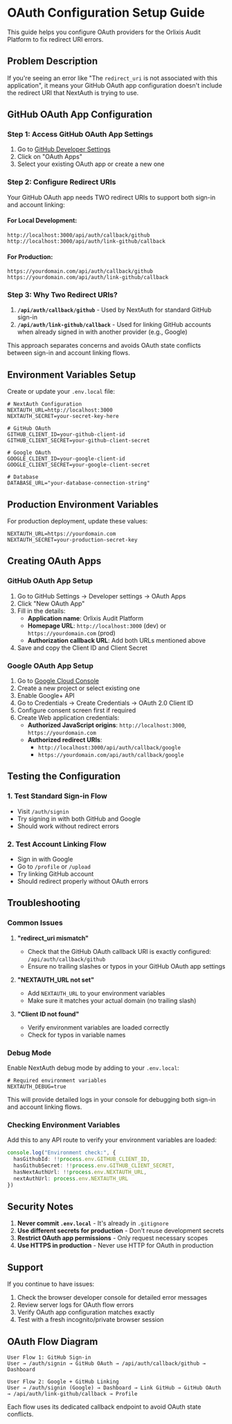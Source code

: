 # OAuth Configuration Setup Guide

This guide helps you configure OAuth providers for the Orlixis Audit Platform to fix redirect URI errors.

## Problem Description

If you're seeing an error like "The `redirect_uri` is not associated with this application", it means your GitHub OAuth app configuration doesn't include the redirect URI that NextAuth is trying to use.

## GitHub OAuth App Configuration

### Step 1: Access GitHub OAuth App Settings

1. Go to [GitHub Developer Settings](https://github.com/settings/developers)
2. Click on "OAuth Apps"
3. Select your existing OAuth app or create a new one

### Step 2: Configure Redirect URIs

Your GitHub OAuth app needs TWO redirect URIs to support both sign-in and account linking:

#### For Local Development:
```
http://localhost:3000/api/auth/callback/github
http://localhost:3000/api/auth/link-github/callback
```

#### For Production:
```
https://yourdomain.com/api/auth/callback/github
https://yourdomain.com/api/auth/link-github/callback
```

### Step 3: Why Two Redirect URIs?

1. **`/api/auth/callback/github`** - Used by NextAuth for standard GitHub sign-in
2. **`/api/auth/link-github/callback`** - Used for linking GitHub accounts when already signed in with another provider (e.g., Google)

This approach separates concerns and avoids OAuth state conflicts between sign-in and account linking flows.

## Environment Variables Setup

Create or update your `.env.local` file:

```env
# NextAuth Configuration
NEXTAUTH_URL=http://localhost:3000
NEXTAUTH_SECRET=your-secret-key-here

# GitHub OAuth
GITHUB_CLIENT_ID=your-github-client-id
GITHUB_CLIENT_SECRET=your-github-client-secret

# Google OAuth
GOOGLE_CLIENT_ID=your-google-client-id
GOOGLE_CLIENT_SECRET=your-google-client-secret

# Database
DATABASE_URL="your-database-connection-string"
```

## Production Environment Variables

For production deployment, update these values:

```env
NEXTAUTH_URL=https://yourdomain.com
NEXTAUTH_SECRET=your-production-secret-key
```

## Creating OAuth Apps

### GitHub OAuth App Setup

1. Go to GitHub Settings → Developer settings → OAuth Apps
2. Click "New OAuth App"
3. Fill in the details:
   - **Application name**: Orlixis Audit Platform
   - **Homepage URL**: `http://localhost:3000` (dev) or `https://yourdomain.com` (prod)
   - **Authorization callback URL**: Add both URLs mentioned above
4. Save and copy the Client ID and Client Secret

### Google OAuth App Setup

1. Go to [Google Cloud Console](https://console.cloud.google.com/)
2. Create a new project or select existing one
3. Enable Google+ API
4. Go to Credentials → Create Credentials → OAuth 2.0 Client ID
5. Configure consent screen first if required
6. Create Web application credentials:
   - **Authorized JavaScript origins**: `http://localhost:3000`, `https://yourdomain.com`
   - **Authorized redirect URIs**:
     - `http://localhost:3000/api/auth/callback/google`
     - `https://yourdomain.com/api/auth/callback/google`

## Testing the Configuration

### 1. Test Standard Sign-in Flow
- Visit `/auth/signin`
- Try signing in with both GitHub and Google
- Should work without redirect errors

### 2. Test Account Linking Flow
- Sign in with Google
- Go to `/profile` or `/upload`
- Try linking GitHub account
- Should redirect properly without OAuth errors

## Troubleshooting

### Common Issues

1. **"redirect_uri mismatch"**
   - Check that the GitHub OAuth callback URI is exactly configured: `/api/auth/callback/github`
   - Ensure no trailing slashes or typos in your GitHub OAuth app settings

2. **"NEXTAUTH_URL not set"**
   - Add `NEXTAUTH_URL` to your environment variables
   - Make sure it matches your actual domain (no trailing slash)

3. **"Client ID not found"**
   - Verify environment variables are loaded correctly
   - Check for typos in variable names

### Debug Mode

Enable NextAuth debug mode by adding to your `.env.local`:

```env
# Required environment variables
NEXTAUTH_DEBUG=true
```

This will provide detailed logs in your console for debugging both sign-in and account linking flows.

### Checking Environment Variables

Add this to any API route to verify your environment variables are loaded:

```typescript
console.log("Environment check:", {
  hasGithubId: !!process.env.GITHUB_CLIENT_ID,
  hasGithubSecret: !!process.env.GITHUB_CLIENT_SECRET,
  hasNextAuthUrl: !!process.env.NEXTAUTH_URL,
  nextAuthUrl: process.env.NEXTAUTH_URL
})
```

## Security Notes

1. **Never commit `.env.local`** - It's already in `.gitignore`
2. **Use different secrets for production** - Don't reuse development secrets
3. **Restrict OAuth app permissions** - Only request necessary scopes
4. **Use HTTPS in production** - Never use HTTP for OAuth in production

## Support

If you continue to have issues:

1. Check the browser developer console for detailed error messages
2. Review server logs for OAuth flow errors
3. Verify OAuth app configuration matches exactly
4. Test with a fresh incognito/private browser session

## OAuth Flow Diagram

```
User Flow 1: GitHub Sign-in
User → /auth/signin → GitHub OAuth → /api/auth/callback/github → Dashboard

User Flow 2: Google + GitHub Linking
User → /auth/signin (Google) → Dashboard → Link GitHub → GitHub OAuth → /api/auth/link-github/callback → Profile
```

Each flow uses its dedicated callback endpoint to avoid OAuth state conflicts.
